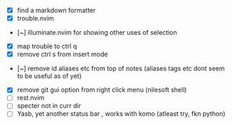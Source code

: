 - [x] find a markdown formatter
- [x] trouble.nvim
- [~] illuminate.nvim for showing other uses of selection
- [x] map trouble to ctrl q
- [x] remove ctrl s from insert mode
- [~] remove id aliases etc from top of notes (aliases tags etc dont seem to be useful as of yet)
- [x] remove git gui option from right click menu (nilesoft shell)
- [ ] rest.nvim
- [ ] specter not in curr dir
- [ ] Yasb, yet another status bar , works with komo (atleast try, fkn python)
